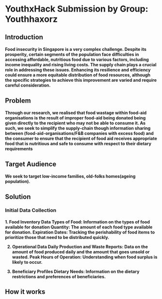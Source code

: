 <h1 align=left>YouthxHack Submission by Group: Youthhaxorz</h1>
<h2 align=left>Introduction</h2>
<h4>Food insecurity in Singapore is a very complex challenge. Despite its prosperity, certain segments of the population face difficulties in accessing affordable, nutritious food due to various factors, including income inequality and rising living costs. The supply chain plays a crucial role in addressing these issues. Enhancing its resilience and efficiency could ensure a more equitable distribution of food resources, although the specific strategies to achieve this improvement are varied and require careful consideration.</h4>
<h2 align=left>Problem</h2>
<h4>Through our research, we realised that food wastage within food-aid organisations is the result of improper food-aid being donated being given directly to the recipient who may not be able to consume it. As such, we seek to simplify the supply-chain though information sharing between (food-aid-organisations/F&B companies with excess food) and the consumer to ensure that the recipient of food aid receives appropriate food that is nutritious and safe to consume with respect to their dietary requirements </h4>
<h2>Target Audience</h2>
<h4>We seek to target low-income families, old-folks homes(ageing population).</h4>
<h2 align=left>Solution</h2>
<h3>Initial Data Collection</h3>
<h4>1. Food Inventory Data
Types of Food: Information on the types of food available for donation
Quantity: The amount of each food type available for donation.
Expiration Dates: Tracking the perishability of food items to prioritize those that need to be distributed quickly.
  
2. Operational Data
Daily Production and Waste Reports: Data on the amount of food produced daily and the amount that goes unsold or wasted.
Peak Hours of Operation: Understanding when food surplus is likely to occur.

4. Beneficiary Profiles
Dietary Needs: Information on the dietary restrictions and preferences of beneficiaries.</h4>
<h2 align=left>How it works</h2>
